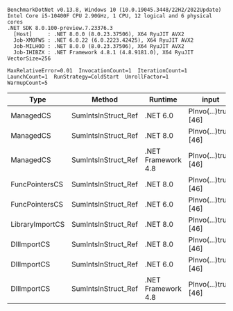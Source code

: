 ```

BenchmarkDotNet v0.13.8, Windows 10 (10.0.19045.3448/22H2/2022Update)
Intel Core i5-10400F CPU 2.90GHz, 1 CPU, 12 logical and 6 physical cores
.NET SDK 8.0.100-preview.7.23376.3
  [Host]     : .NET 8.0.0 (8.0.23.37506), X64 RyuJIT AVX2
  Job-XMOFWS : .NET 6.0.22 (6.0.2223.42425), X64 RyuJIT AVX2
  Job-MILHOD : .NET 8.0.0 (8.0.23.37506), X64 RyuJIT AVX2
  Job-IHIBZX : .NET Framework 4.8.1 (4.8.9181.0), X64 RyuJIT VectorSize=256

MaxRelativeError=0.01  InvocationCount=1  IterationCount=1  
LaunchCount=1  RunStrategy=ColdStart  UnrollFactor=1  
WarmupCount=5  

```
| Type            | Method              | Runtime            | input                | Mean        | Error | Median      | Min         | Max         | Allocated |
|---------------- |-------------------- |------------------- |--------------------- |------------:|------:|------------:|------------:|------------:|----------:|
| ManagedCS       | SumIntsInStruct_Ref | .NET 6.0           | PInvo(...)truct [46] |    369.7 μs |    NA |    369.7 μs |    369.7 μs |    369.7 μs |     640 B |
| ManagedCS       | SumIntsInStruct_Ref | .NET 8.0           | PInvo(...)truct [46] |    370.4 μs |    NA |    370.4 μs |    370.4 μs |    370.4 μs |     400 B |
| ManagedCS       | SumIntsInStruct_Ref | .NET Framework 4.8 | PInvo(...)truct [46] |    545.1 μs |    NA |    545.1 μs |    545.1 μs |    545.1 μs |         - |
| FuncPointersCS  | SumIntsInStruct_Ref | .NET 8.0           | PInvo(...)truct [46] | 31,020.3 μs |    NA | 31,020.3 μs | 31,020.3 μs | 31,020.3 μs |     400 B |
| FuncPointersCS  | SumIntsInStruct_Ref | .NET 6.0           | PInvo(...)truct [46] | 31,062.7 μs |    NA | 31,062.7 μs | 31,062.7 μs | 31,062.7 μs |     640 B |
| LibraryImportCS | SumIntsInStruct_Ref | .NET 8.0           | PInvo(...)truct [46] | 31,809.0 μs |    NA | 31,809.0 μs | 31,809.0 μs | 31,809.0 μs |     400 B |
| DllImportCS     | SumIntsInStruct_Ref | .NET 8.0           | PInvo(...)truct [46] | 41,651.4 μs |    NA | 41,651.4 μs | 41,651.4 μs | 41,651.4 μs |     400 B |
| DllImportCS     | SumIntsInStruct_Ref | .NET 6.0           | PInvo(...)truct [46] | 42,455.1 μs |    NA | 42,455.1 μs | 42,455.1 μs | 42,455.1 μs |     640 B |
| DllImportCS     | SumIntsInStruct_Ref | .NET Framework 4.8 | PInvo(...)truct [46] | 42,872.7 μs |    NA | 42,872.7 μs | 42,872.7 μs | 42,872.7 μs |         - |
